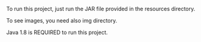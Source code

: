 To run this project, just run the JAR file provided in the resources directory.

To see images, you need also img directory.

Java 1.8 is REQUIRED to run this project.